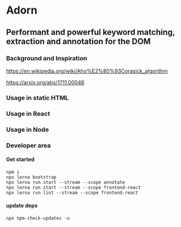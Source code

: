 # Adorn
## Performant and powerful keyword matching, extraction and annotation for the DOM
### Background and Inspiration
https://en.wikipedia.org/wiki/Aho%E2%80%93Corasick_algorithm

https://arxiv.org/abs/1711.00046

### Usage in static HTML
### Usage in React
### Usage in Node

### Developer area
#### Get started
```shell
npm i
npx lerna bootstrap
npx lerna run start --stream --scope annotate
npx lerna run start --stream --scope frontend-react
npx lerna run lint --stream --scope frontend-react
```

#### update deps
```shell
npx npm-check-updates -u
```
